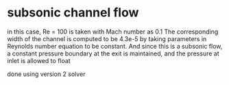 # subsonic channel flow
in this case, Re = 100 is taken with Mach number as 0.1
The corresponding width of the channel is computed to be 4.3e-5 by taking
parameters in Reynolds number equation to be constant.
And since this is a subsonic flow, a constant pressure boundary at the exit
is maintained, and the pressure at inlet is allowed to float

done using version 2 solver
